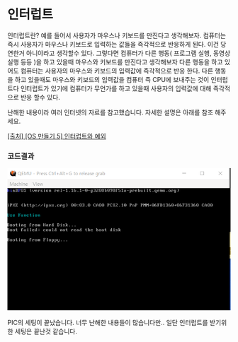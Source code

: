
# 인터럽트

인터럽트란? 예를 들어서 사용자가 마우스나 키보드를 만진다고 생각해보자. 컴퓨터는 즉시 사용자가 마우스나 키보드로 입력하는 값들을 즉각적으로 반응하게 된다. 이건 당연한거 아니야라고 생각할수 있다. 그렇다면  컴퓨터가 다른 행동( 프로그램 실행, 동영상 실행 등등 )을 하고 있을때 마우스와 키보드를 만진다고 생각해보자 다른 행동을 하고 있어도 컴퓨터는 사용자의 마우스와 키보드의 입력값에 즉각적으로 반응 한다. 다른 행동을 하고 있을때도 마우스와 키보드의 입력값을 컴퓨터 즉 CPU에 보내주는 것이 인터럽트다 인터럽트가 있기에 컴퓨터가 무언가를 하고 있을때 사용자의 입력값에 대해 즉각적으로 반응 할수 있다.

난해한 내용이라 여러 인터넷의 자료를 참고했습니다.
자세한 설명은 아래를 참조 해주세요.

[[출처] [OS 만들기 5] 인터럽트와 예외](https://kcats.tistory.com/169)

### 코드결과

![코드 결과](./결과.PNG)

PIC의 세팅이 끝났습니다. 너무 난해한 내용들이 많습니다만.. 일단 인터럽트를 받기위한 세팅은 끝난것 같습니다.